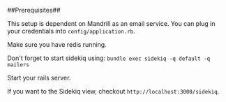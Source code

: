##Prerequisites##

This setup is dependent on Mandrill as an email service. You can plug in your credentials into `config/application.rb`.

Make sure you have redis running.

Don't forget to start sidekiq using: `bundle exec sidekiq -q default -q mailers`

Start your rails server.

If you want to the Sidekiq view, checkout `http://localhost:3000/sidekiq`.
